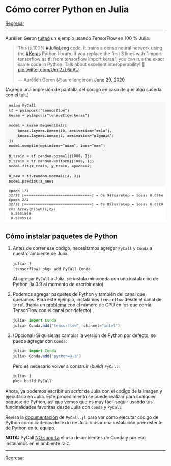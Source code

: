 # Cómo correr Python en Julia

[Regresar](./README.md)

---

Aurélien Geron [tuiteó](https://twitter.com/aureliengeron/status/1277751121440698368/photo/1) un ejemplo usando TensorFlow en 100 % Julia.

<blockquote class="twitter-tweet"><p lang="en" dir="ltr">This is 100% <a href="https://twitter.com/hashtag/JuliaLang?src=hash&amp;ref_src=twsrc%5Etfw">#JuliaLang</a> code. It trains a dense neural network using the <a href="https://twitter.com/hashtag/Keras?src=hash&amp;ref_src=twsrc%5Etfw">#Keras</a> Python library. If you replace the first 3 lines with &quot;import tensorflow as tf; from tensorflow import keras&quot;, you can run the exact same code in Python. Talk about excellent interoperability! 🤝 <a href="https://t.co/Umf7zL6uAU">pic.twitter.com/Umf7zL6uAU</a></p>&mdash; Aurélien Geron (@aureliengeron) <a href="https://twitter.com/aureliengeron/status/1277751121440698368?ref_src=twsrc%5Etfw">June 29, 2020</a></blockquote> <script async src="https://platform.twitter.com/widgets.js" charset="utf-8"></script>

(Agrego una impresión de pantalla del código en caso de que algo suceda con el tuit.)

![example](../imgs/Aurelien.png)

## Cómo instalar paquetes de Python

1. Antes de correr ese código, necesitamos agregar `PyCall` y `Conda` a nuestro ambiente de Julia.
 
    ```julia
    julia> ]
    (tensorflow) pkg> add PyCall Conda
    ```
    Al agregar `PyCall` a Julia, se instala miniconda con una instalación de Python (la 3.9 al momento de escribir esto).

2. Podemos agregar paquetes de Python y también del canal que queramos. Para este ejemplo, instalamos `tensorflow` desde el canal de `intel` (había un [problema](https://github.com/tensorflow/tensorflow/issues/24172?s=08) con el número de CPU en los que corría TensorFlow con el canal por defecto).

    ```julia
    julia> import Conda
    julia> Conda.add("tensorflow", channel="intel")
    ```

3. (Opcional) Si quisieras cambiar la versión de Python por defecto, se puede agregar con `Conda`:

    ```julia
    julia> import Conda
    julia> Conda.add("python=3.8")
    ```
    Pero es necesario volver a construir (_build_) `PyCall`:

    ```julia
    julia> ]
    pkg> build PyCall
    ```
Ahora, ya podemos escribir un _script_ de Julia con el código de la imagen y ejecutarlo en Julia. Este procedimiento se puede realizar para cualquier paquete de Python, así que vemos que es muy fácil seguir usando tus funcinalidades favoritas desde Julia con `Conda` y `PyCall`.

Revisa la [documentación](https://github.com/JuliaPy/PyCall.jl) de `PyCall.jl` para ver cómo ejecutar código de Python como cadenas de texto de Julia o usar una instalación preexistente de Python en tu equipo.

**NOTA:** PyCall [NO soporta](https://github.com/JuliaPy/Conda.jl) el uso de ambientes de Conda y por eso instalamos en el ambiente raíz.

---

[Regresar](./README.md)
